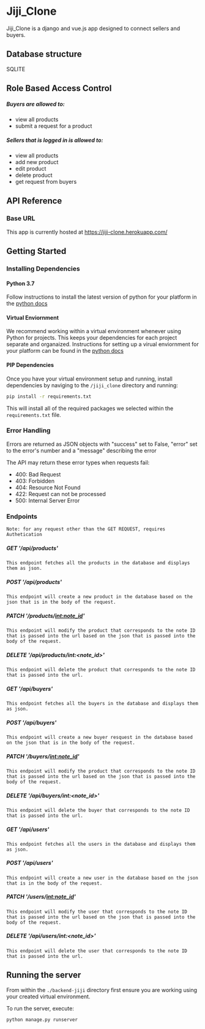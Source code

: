 # Jiji_Clone

Jiji_Clone is a django and vue.js app designed to connect sellers and buyers.

## Database structure

SQLITE

## Role Based Access Control

##### Buyers are allowed to:
- view all products
- submit a request for a product


##### Sellers that is logged in is allowed to:
- view all products
- add new product
- edit product
- delete product
- get request from buyers

## API Reference

### Base URL
This app is currently hosted at https://jiji-clone.herokuapp.com/

## Getting Started

### Installing Dependencies

#### Python 3.7

Follow instructions to install the latest version of python for your platform in the [python docs](https://docs.python.org/3/using/unix.html#getting-and-installing-the-latest-version-of-python)

#### Virtual Enviornment

We recommend working within a virtual environment whenever using Python for projects. This keeps your dependencies for each project separate and organaized. Instructions for setting up a virual enviornment for your platform can be found in the [python docs](https://packaging.python.org/guides/installing-using-pip-and-virtual-environments/)

#### PIP Dependencies

Once you have your virtual environment setup and running, install dependencies by naviging to the `/jiji_clone` directory and running:

```bash
pip install -r requirements.txt
```

This will install all of the required packages we selected within the `requirements.txt` file.


### Error Handling
Errors are returned as JSON objects with "success" set to False, "error" set to the error's number and a "message" describing the error

The API may return these error types when requests fail:
- 400: Bad Request
- 403: Forbidden
- 404: Resource Not Found
- 422: Request can not be processed
- 500: Internal Server Error

### Endpoints

```
Note: for any request other than the GET REQUEST, requires Authetication

```

##### GET  '/api/products'
    This endpoint fetches all the products in the database and displays them as json.


##### POST '/api/products'
    This endpoint will create a new product in the database based on the json that is in the body of the request.

##### PATCH  '/products/<int:note_id>'
    This endpoint will modify the product that corresponds to the note ID that is passed into the url based on the json that is passed into the body of the request.


##### DELETE  '/api/products/int:<note_id>'
    This endpoint will delete the product that corresponds to the note ID that is passed into the url.

##### GET  '/api/buyers'
    This endpoint fetches all the buyers in the database and displays them as json.


##### POST '/api/buyers'
    This endpoint will create a new buyer resquest in the database based on the json that is in the body of the request.

##### PATCH  '/buyers/<int:note_id>'
    This endpoint will modify the product that corresponds to the note ID that is passed into the url based on the json that is passed into the body of the request.


##### DELETE  '/api/buyers/int:<note_id>'
    This endpoint will delete the buyer that corresponds to the note ID that is passed into the url.

##### GET  '/api/users'
    This endpoint fetches all the users in the database and displays them as json.


##### POST '/api/users'
    This endpoint will create a new user in the database based on the json that is in the body of the request.

##### PATCH  '/users/<int:note_id>'
    This endpoint will modify the user that corresponds to the note ID that is passed into the url based on the json that is passed into the body of the request.


##### DELETE  '/api/users/int:<note_id>'
    This endpoint will delete the user that corresponds to the note ID that is passed into the url.

## Running the server

From within the `./backend-jiji` directory first ensure you are working using your created virtual environment.

To run the server, execute:

```bash
python manage.py runserver
```